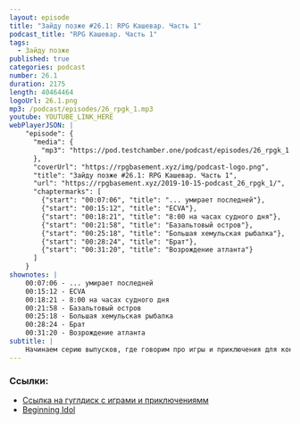 ```yaml
---
layout: episode
title: "Зайду позже #26.1: RPG Кашевар. Часть 1"
podcast_title: "RPG Кашевар. Часть 1"
tags:
  - Зайду позже
published: true
categories: podcast
number: 26.1
duration: 2175
length: 40464464
logoUrl: 26.1.png
mp3: /podcast/episodes/26_rpgk_1.mp3
youtube: YOUTUBE_LINK_HERE
webPlayerJSON: |
    "episode": {
      "media": {
        "mp3": "https://pod.testchamber.one/podcast/episodes/26_rpgk_1.mp3"
      },
      "coverUrl": "https://rpgbasement.xyz/img/podcast-logo.png",
      "title": "Зайду позже #26.1: RPG Кашевар. Часть 1",
      "url": "https://rpgbasement.xyz/2019-10-15-podcast_26_rpgk_1/",
      "chaptermarks": [
        {"start": "00:07:06", "title": "... умирает последней"},
        {"start": "00:15:12", "title": "ECVA"},
        {"start": "00:18:21", "title": "8:00 на часах судного дня"},
        {"start": "00:21:58", "title": "Базальтовый остров"},
        {"start": "00:25:18", "title": "Большая хемульская рыбалка"},
        {"start": "00:28:24", "title": "Брат"},
        {"start": "00:31:20", "title": "Возрождение атланта"}
      ]
    }
shownotes: |
    00:07:06 - ... умирает последней  
    00:15:12 - ECVA  
    00:18:21 - 8:00 на часах судного дня  
    00:21:58 - Базальтовый остров  
    00:25:18 - Большая хемульская рыбалка  
    00:28:24 - Брат  
    00:31:20 - Возрождение атланта  
subtitle: |
    Начинаем серию выпусков, где говорим про игры и приключения для конкурса RPG Кашевар 2019.
---
```


### Ссылки:  
- [Ссылка на гуглдиск с играми и приключениямм](https://drive.google.com/drive/folders/1HRxlcwhIrEZkghd8ut3ThYiFnTHzXuS8)
- [Beginning Idol](https://imaginaria.ru/p/beginning-idol.html)
